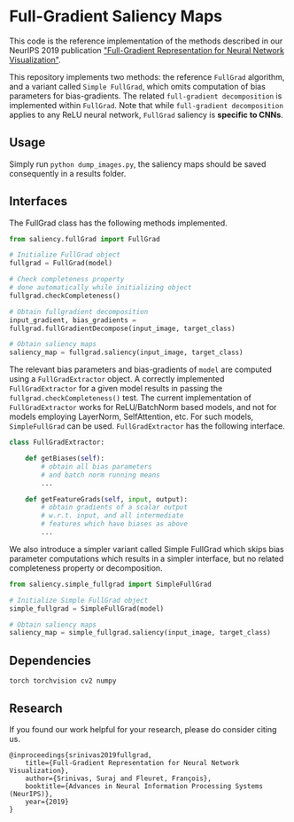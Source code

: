 # Full-Gradient Saliency Maps 

This code is the reference implementation of the methods described in our NeurIPS 2019
publication ["Full-Gradient Representation for Neural Network
Visualization"](https://arxiv.org/abs/1905.00780).

This repository implements two methods: the reference `FullGrad` algorithm, and a variant called
`Simple FullGrad`, which omits computation of bias parameters for bias-gradients. The related
`full-gradient decomposition` is implemented within `FullGrad`. Note that while `full-gradient
decomposition` applies to any ReLU neural network, `FullGrad` saliency is <b>specific to
CNNs</b>.


## Usage
Simply run  `python dump_images.py`, the saliency maps should be saved consequently in a results folder.

## Interfaces

The FullGrad class has the following methods implemented.

```python
from saliency.fullGrad import FullGrad

# Initialize FullGrad object
fullgrad = FullGrad(model)

# Check completeness property
# done automatically while initializing object
fullgrad.checkCompleteness()

# Obtain fullgradient decomposition
input_gradient, bias_gradients = 
fullgrad.fullGradientDecompose(input_image, target_class)

# Obtain saliency maps
saliency_map = fullgrad.saliency(input_image, target_class)
```

The relevant bias parameters and bias-gradients of `model` are computed using a `FullGradExtractor` object.
A correctly implemented `FullGradExtractor` for a given model results in passing the 
`fullgrad.checkCompleteness()` test. The current implementation of `FullGradExtractor` works
for ReLU/BatchNorm based models, and not for models employing LayerNorm, SelfAttention, etc. For 
such models, `SimpleFullGrad` can be used. `FullGradExtractor` has the following interface.

```python
class FullGradExtractor:

    def getBiases(self):
        # obtain all bias parameters
        # and batch norm running means
        ...

    def getFeatureGrads(self, input, output):
        # obtain gradients of a scalar output
        # w.r.t. input, and all intermediate
        # features which have biases as above
        ...

```

We also introduce a simpler variant called Simple FullGrad which skips bias parameter computations which results in a simpler interface, but no related completeness property or decomposition.

```python
from saliency.simple_fullgrad import SimpleFullGrad

# Initialize Simple FullGrad object
simple_fullgrad = SimpleFullGrad(model)

# Obtain saliency maps
saliency_map = simple_fullgrad.saliency(input_image, target_class)
```



## Dependencies
``` 
torch torchvision cv2 numpy 
```

## Research
If you found our work helpful for your research, please do consider citing us.
```
@inproceedings{srinivas2019fullgrad,
    title={Full-Gradient Representation for Neural Network Visualization},
    author={Srinivas, Suraj and Fleuret, François},
    booktitle={Advances in Neural Information Processing Systems (NeurIPS)},
    year={2019}
}
```
